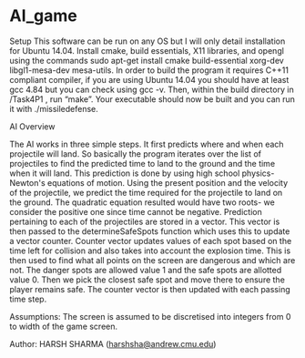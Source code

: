 # AI_game

Setup
This software can be run on any OS but I will only detail installation for Ubuntu 14.04. Install cmake, build essentials, X11 libraries, and opengl using the commands sudo apt-get install cmake build-essential xorg-dev libgl1-mesa-dev mesa-utils. 
In order to build the program it requires C++11 compliant compiler, if you are using Ubuntu 14.04 you should have at least gcc 4.84 but you can check using gcc -v. 
Then, within the build directory in /Task4P1 , run “make”. Your executable should now be built and you can run it with ./missiledefense.

AI Overview

The AI works in three simple steps. It first predicts where and when each projectile will land. So basically the program iterates over the list of projectiles to find the predicted time to land to the ground and the time when it will land. This prediction is done by using high school physics- Newton's equations of motion. Using the present position and the velocity of the projectile, we predict the time required for the projectile to land on the ground. The quadratic equation resulted would have two roots- we consider the positive one since time cannot be negative. Prediction pertaining to each of the projectiles are stored in a vector.
This vector is then passed to the determineSafeSpots function which uses this to update a vector counter. Counter vector updates values of each spot based on the time left for collision  and also takes into account the explosion time. This is then used to find what all points on the screen are dangerous and which are not. The danger spots are allowed value 1 and the safe spots are allotted value 0. Then we pick the closest safe spot and move there to ensure the player remains safe. The counter vector is then updated with each passing time step.

Assumptions: The screen is assumed to be discretised into integers from 0 to width of the game screen. 


Author: HARSH SHARMA (harshsha@andrew.cmu.edu)
